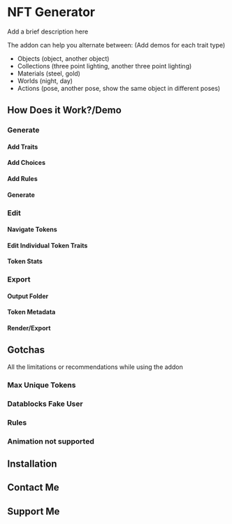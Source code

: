 # NFT Generator
Add a brief description here

The addon can help you alternate between: (Add demos for each trait type)
- Objects (object, another object)
- Collections (three point lighting, another three point lighting)
- Materials (steel, gold)
- Worlds (night, day)
- Actions (pose, another pose, show the same object in different poses)

## How Does it Work?/Demo
### Generate
#### Add Traits
#### Add Choices
#### Add Rules
#### Generate

### Edit
#### Navigate Tokens
#### Edit Individual Token Traits
#### Token Stats

### Export
#### Output Folder
#### Token Metadata
#### Render/Export

## Gotchas
All the limitations or recommendations while using the addon
### Max Unique Tokens
### Datablocks Fake User
### Rules
### Animation not supported


## Installation
## Contact Me
## Support Me